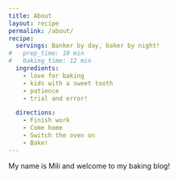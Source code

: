 ```yaml
---
title: About
layout: recipe
permalink: /about/
recipe:
  servings: Banker by day, baker by night!
#   prep_time: 10 min
#   baking_time: 12 min
  ingredients:
    - love for baking
    - kids with a sweet tooth
    - patience
    - trial and error!

  directions:
    - Finish work
    - Come home
    - Switch the oven on 
    - Bake!
---
```


My name is Mili and welcome to my baking blog!